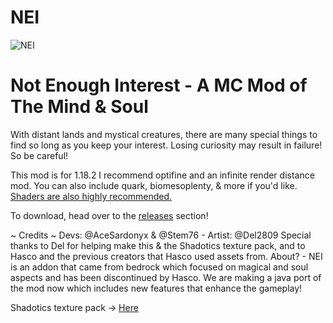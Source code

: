 # NEI
![NEI](https://user-images.githubusercontent.com/77860646/199231886-ba1cf4b9-bb88-4f52-9dc6-77aa8baa1f70.png)
# Not Enough Interest - A MC Mod of The Mind & Soul
With distant lands and mystical creatures, there are many special things to find so long as you keep your interest.
Losing curiosity may result in failure! So be careful!

This mod is for 1.18.2
I recommend optifine and an infinite render distance mod.
You can also include quark, biomesoplenty, & more if you'd like. [Shaders are also highly recommended.](https://sildurs-shaders.github.io/downloads)

To download, head over to the [releases](https://github.com/AceSardonyx/NEI/releases) section!

~ Credits ~
Devs: @AceSardonyx & @Stem76 - Artist: @Del2809
Special thanks to Del for helping make this & the Shadotics texture pack, and to Hasco and the previous creators that Hasco used assets from.
About? - NEI is an addon that came from bedrock which focused on magical and soul aspects and has been discontinued by Hasco.
We are making a java port of the mod now which includes new features that enhance the gameplay!

Shadotics texture pack -> [Here](https://github.com/AceSardonyx/NEI)
